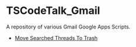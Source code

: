 # TSCodeTalk_Gmail

A repository of various Gmail Google Apps Scripts.

* [Move Searched Threads To Trash](./Move_Searched_Threads_To_Trash.md)
